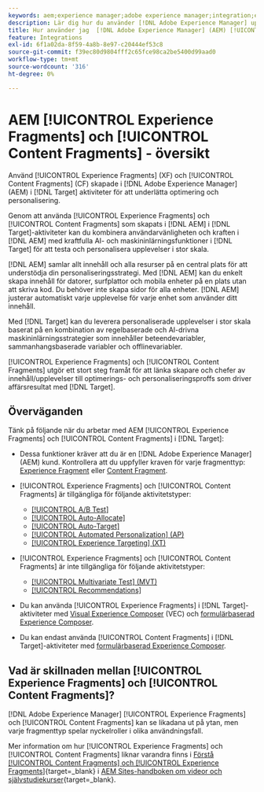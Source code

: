 ```yaml
---
keywords: aem;experience manager;adobe experience manager;integration;experience fragments;content fragments
description: Lär dig hur du använder [!DNL Adobe Experience Manager] upplevelse och innehållsfragment i [!DNL Adobe Target] aktiviteter.
title: Hur använder jag  [!DNL Adobe Experience Manager] (AEM) [!UICONTROL Experience Fragments] och [!UICONTROL Content Fragments]?
feature: Integrations
exl-id: 6f1a02da-8f59-4a8b-8e97-c20444ef53c8
source-git-commit: f39ec80d9804fff2c65fce98ca2be5400d99aad0
workflow-type: tm+mt
source-wordcount: '316'
ht-degree: 0%

---
```


# AEM [!UICONTROL Experience Fragments] och [!UICONTROL Content Fragments] - översikt

Använd [!UICONTROL Experience Fragments] (XF) och [!UICONTROL Content Fragments] (CF) skapade i [!DNL Adobe Experience Manager] (AEM) i [!DNL Target] aktiviteter för att underlätta optimering och personalisering.

Genom att använda [!UICONTROL Experience Fragments] och [!UICONTROL Content Fragments] som skapats i [!DNL AEM] i [!DNL Target]-aktiviteter kan du kombinera användarvänligheten och kraften i [!DNL AEM] med kraftfulla AI- och maskininlärningsfunktioner i [!DNL Target] för att testa och personalisera upplevelser i stor skala.

[!DNL AEM] samlar allt innehåll och alla resurser på en central plats för att understödja din personaliseringsstrategi. Med [!DNL AEM] kan du enkelt skapa innehåll för datorer, surfplattor och mobila enheter på en plats utan att skriva kod. Du behöver inte skapa sidor för alla enheter. [!DNL AEM] justerar automatiskt varje upplevelse för varje enhet som använder ditt innehåll.

Med [!DNL Target] kan du leverera personaliserade upplevelser i stor skala baserat på en kombination av regelbaserade och AI-drivna maskininlärningsstrategier som innehåller beteendevariabler, sammanhangsbaserade variabler och offlinevariabler.

[!UICONTROL Experience Fragments] och [!UICONTROL Content Fragments] utgör ett stort steg framåt för att länka skapare och chefer av innehåll/upplevelser till optimerings- och personaliseringsproffs som driver affärsresultat med [!DNL Target].

## Överväganden

Tänk på följande när du arbetar med AEM [!UICONTROL Experience Fragments] och [!UICONTROL Content Fragments] i [!DNL Target]:
* Dessa funktioner kräver att du är en [!DNL Adobe Experience Manager] (AEM) kund. Kontrollera att du uppfyller kraven för varje fragmenttyp: [Experience Fragment](/help/main/c-integrating-target-with-mac/aem/experience-fragments-aem.md#requirements) eller [Content Fragment](/help/main/c-integrating-target-with-mac/aem/content-fragments-aem.md#requirements).
* [!UICONTROL Experience Fragments] och [!UICONTROL Content Fragments] är tillgängliga för följande aktivitetstyper:

   * [[!UICONTROL A/B Test]](/help/main/c-activities/t-test-ab/test-ab.md)
   * [[!UICONTROL Auto-Allocate]](/help/main/c-activities/automated-traffic-allocation/automated-traffic-allocation.md)
   * [[!UICONTROL Auto-Target]](/help/main/c-activities/auto-target/auto-target-to-optimize.md)
   * [[!UICONTROL Automated Personalization] (AP)](/help/main/c-activities/t-automated-personalization/automated-personalization.md)
   * [[!UICONTROL Experience Targeting] (XT)](/help/main/c-activities/t-experience-target/experience-target.md)

* [!UICONTROL Experience Fragments] och [!UICONTROL Content Fragments] är inte tillgängliga för följande aktivitetstyper:

   * [[!UICONTROL Multivariate Test] (MVT)](/help/main/c-activities/c-multivariate-testing/multivariate-testing.md)
   * [[!UICONTROL Recommendations]](/help/main/c-recommendations/recommendations.md)

* Du kan använda [!UICONTROL Experience Fragments] i [!DNL Target]-aktiviteter med [Visual Experience Composer](/help/main/c-experiences/c-visual-experience-composer/visual-experience-composer.md) (VEC) och [formulärbaserad Experience Composer](/help/main/c-experiences/form-experience-composer.md).
* Du kan endast använda [!UICONTROL Content Fragments] i [!DNL Target]-aktiviteter med [formulärbaserad Experience Composer](/help/main/c-experiences/form-experience-composer.md).

## Vad är skillnaden mellan [!UICONTROL Experience Fragments] och [!UICONTROL Content Fragments]?

[!DNL Adobe Experience Manager] [!UICONTROL Experience Fragments] och [!UICONTROL Content Fragments] kan se likadana ut på ytan, men varje fragmenttyp spelar nyckelroller i olika användningsfall.

Mer information om hur [!UICONTROL Experience Fragments] och [!UICONTROL Content Fragments] liknar varandra finns i [Förstå [!UICONTROL Content Fragments] och [!UICONTROL Experience Fragments]](https://experienceleague.adobe.com/docs/experience-manager-learn/sites/content-fragments/understand-content-fragments-and-experience-fragments.html){target=_blank} i [AEM Sites-handboken om videor och självstudiekurser](https://experienceleague.adobe.com/docs/experience-manager-learn/sites/overview.html){target=_blank}.
